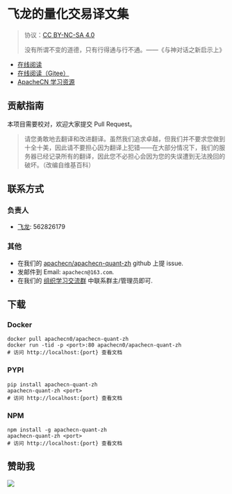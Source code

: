 # 飞龙的量化交易译文集

> 协议：[CC BY-NC-SA 4.0](http://creativecommons.org/licenses/by-nc-sa/4.0/)
> 
> 没有所谓不变的道德，只有行得通与行不通。——《与神对话之新启示上》

* [在线阅读](https://quant.apachecn.org)
* [在线阅读（Gitee）](https://apachecn.gitee.io/doc-template/)
* [ApacheCN 学习资源](http://docs.apachecn.org/)

## 贡献指南

本项目需要校对，欢迎大家提交 Pull Request。

> 请您勇敢地去翻译和改进翻译。虽然我们追求卓越，但我们并不要求您做到十全十美，因此请不要担心因为翻译上犯错——在大部分情况下，我们的服务器已经记录所有的翻译，因此您不必担心会因为您的失误遭到无法挽回的破坏。（改编自维基百科）

## 联系方式

### 负责人

* [飞龙](https://github.com/wizardforcel): 562826179

### 其他

*   在我们的 [apachecn/apachecn-quant-zh](https://github.com/apachecn/apachecn-quant-zh) github 上提 issue.
*   发邮件到 Email: `apachecn@163.com`.
*   在我们的 [组织学习交流群](http://www.apachecn.org/organization/348.html) 中联系群主/管理员即可.

## 下载

### Docker

```
docker pull apachecn0/apachecn-quant-zh
docker run -tid -p <port>:80 apachecn0/apachecn-quant-zh
# 访问 http://localhost:{port} 查看文档
```

### PYPI

```
pip install apachecn-quant-zh
apachecn-quant-zh <port>
# 访问 http://localhost:{port} 查看文档
```

### NPM

```
npm install -g apachecn-quant-zh
apachecn-quant-zh <port>
# 访问 http://localhost:{port} 查看文档
```

## 赞助我

![](https://img-blog.csdnimg.cn/20200112005920729.png)
